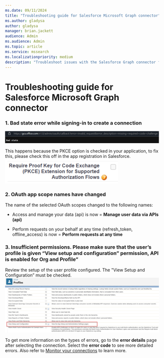 ```yaml
--- 
ms.date: 09/11/2024 
title: "Troubleshooting guide for Salesforce Microsoft Graph connector" 
ms.author: gladysa
author: gladysa
manager: brian.jackett 
audience: Admin 
ms.audience: Admin 
ms.topic: article 
ms.service: mssearch 
ms.localizationpriority: medium 
description: "Troubleshoot issues with the Salesforce Graph connector for Microsoft Search" 
--- 
```


# Troubleshooting guide for Salesforce Microsoft Graph connector 

### 1. **Bad state error while signing-in to create a connection**
![Salesforce bad state error message](media/salesforce-connector/sf-bad-state-troubleshoot.png)

This happens because the PKCE option is checked in your application, to fix this, please check this off in the app registration in Salesforce.
![Salesforce PKCE checkbox](media/salesforce-connector/sf-pkce-troubleshoot.png)

### 2. **OAuth app scope names have changed**
The name of the selected OAuth scopes changed to the following names: 

- Access and manage your data (api) is now = **Manage user data via APIs (api)**

- Perform requests on your behalf at any time (refresh_token, offline_access) is now = **Perform requests at any time**

### 3. **Insufficient permissions. Please make sure that the user’s profile is given “View setup and configuration” permission, API is enabled for Org and Profile”**
Review the setup of the user profile configured. The "View Setup and Configuration” must be checked.
 ![Salesforce view setup and configuration permission](media/salesforce-connector/sf-view-setup-troubleshoot.png)

To get more information on the types of errors, go to the **error details** page after selecting the connection. Select the **error code** to see more detailed errors. Also refer to [Monitor your connections](./manage-connector.md) to learn more.